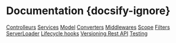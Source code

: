 
# Documentation {docsify-ignore}


<div class="topics">

[Controlleurs](fr/docs/controller.md)
[Services](fr/docs/services/overview.md)
[Model](fr/docs/model.md)
[Converters](fr/docs/converters.md)
[Middlewares](fr/docs/middlewares/overview.md)
[Scope](fr/docs/scope.md)
[Filters](fr/docs/filters.md)
[ServerLoader](fr/docs/server-loader/_sidebar.md)
[Lifecycle hooks](fr/docs/server-loader/lifecycle-hooks.md)
[Versioning Rest API](fr/docs/server-loader/versioning.md) 
[Testing](fr/docs/testing.md)

</div>  
